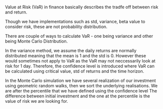 Value at Risk (VaR) in finance basically describes the tradfe off between risk and return.

Though we have implementations such as std, variance, beta value to consider risk, these are not probability distribution.

There are couple of ways to calculate VaR - one being variance and other being Monte Carlo Distribution. 

In the variance method, we assume the daily returns are normally distributed meaning that the mean is 1 and the std is 0. However these would sometimes not apply to VaR as the VaR may not neccessarily look at risk for 1 day. 
Therefore, the confidence level is introduced where VaR can be calculated using critical value, std of returns and the time horizon. 

In the Monte Carlo simulation we have several realization of our investment using geometric random walks, then we sort the underlying realisations. We are after the percentile that we have defined using the confidence level
The difference between initial investment and the one at the percentile is the value of risk we are looking for. 
